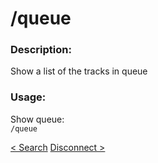 # /queue

### Description:
Show a list of the tracks in queue<br>

### Usage:
Show queue:<br>
`/queue`<br>

<a class="button prev" href="./#/commands/musiccommands/search" role="button">< Search</a>
<a class="button next" href="./#/commands/musiccommands/dc" role="button">Disconnect ></a>